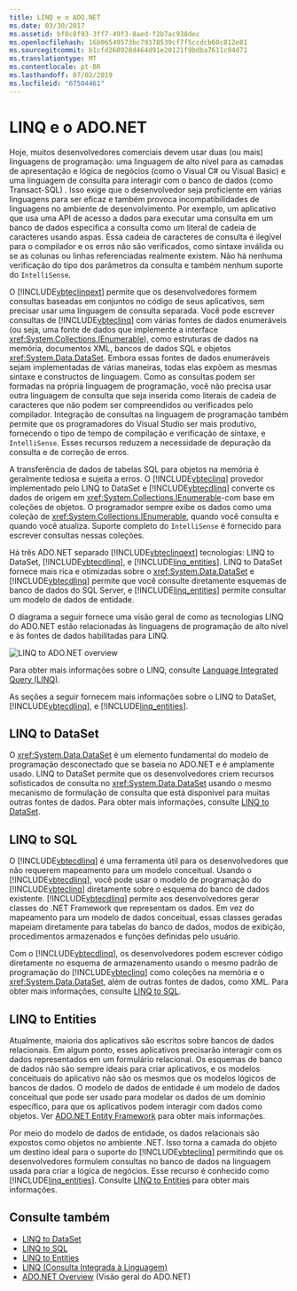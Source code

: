 ```yaml
---
title: LINQ e o ADO.NET
ms.date: 03/30/2017
ms.assetid: bf0c8f93-3ff7-49f3-8aed-f2b7ac938dec
ms.openlocfilehash: 16b06549573bc79378539cf7f5ccdcb60c812e81
ms.sourcegitcommit: b1cfd260928d464d91e20121f9bdba7611c94d71
ms.translationtype: MT
ms.contentlocale: pt-BR
ms.lasthandoff: 07/02/2019
ms.locfileid: "67504461"
---
```

# <a name="linq-and-adonet"></a>LINQ e o ADO.NET
Hoje, muitos desenvolvedores comerciais devem usar duas (ou mais) linguagens de programação: uma linguagem de alto nível para as camadas de apresentação e lógica de negócios (como o Visual C# ou Visual Basic) e uma linguagem de consulta para interagir com o banco de dados (como Transact-SQL) . Isso exige que o desenvolvedor seja proficiente em várias linguagens para ser eficaz e também provoca incompatibilidades de linguagens no ambiente de desenvolvimento. Por exemplo, um aplicativo que usa uma API de acesso a dados para executar uma consulta em um banco de dados especifica a consulta como um literal de cadeia de caracteres usando aspas. Essa cadeia de caracteres de consulta é ilegível para o compilador e os erros não são verificados, como sintaxe inválida ou se as colunas ou linhas referenciadas realmente existem. Não há nenhuma verificação do tipo dos parâmetros da consulta e também nenhum suporte do `IntelliSense`.  
  
 O [!INCLUDE[vbteclinqext](../../../../includes/vbteclinqext-md.md)] permite que os desenvolvedores formem consultas baseadas em conjuntos no código de seus aplicativos, sem precisar usar uma linguagem de consulta separada. Você pode escrever consultas de [!INCLUDE[vbteclinq](../../../../includes/vbteclinq-md.md)] com várias fontes de dados enumeráveis (ou seja, uma fonte de dados que implemente a interface <xref:System.Collections.IEnumerable>), como estruturas de dados na memória, documentos XML, bancos de dados SQL e objetos <xref:System.Data.DataSet>. Embora essas fontes de dados enumeráveis sejam implementadas de várias maneiras, todas elas expõem as mesmas sintaxe e constructos de linguagem. Como as consultas podem ser formadas na própria linguagem de programação, você não precisa usar outra linguagem de consulta que seja inserida como literais de cadeia de caracteres que não podem ser compreendidos ou verificados pelo compilador. Integração de consultas na linguagem de programação também permite que os programadores do Visual Studio ser mais produtivo, fornecendo o tipo de tempo de compilação e verificação de sintaxe, e `IntelliSense`. Esses recursos reduzem a necessidade de depuração da consulta e de correção de erros.  
  
 A transferência de dados de tabelas SQL para objetos na memória é geralmente tediosa e sujeita a erros. O [!INCLUDE[vbteclinq](../../../../includes/vbteclinq-md.md)] provedor implementado pelo LINQ to DataSet e [!INCLUDE[vbtecdlinq](../../../../includes/vbtecdlinq-md.md)] converte os dados de origem em <xref:System.Collections.IEnumerable>-com base em coleções de objetos. O programador sempre exibe os dados como uma coleção de <xref:System.Collections.IEnumerable>, quando você consulta e quando você atualiza. Suporte completo do `IntelliSense` é fornecido para escrever consultas nessas coleções.  
  
 Há três ADO.NET separado [!INCLUDE[vbteclinqext](../../../../includes/vbteclinqext-md.md)] tecnologias: LINQ to DataSet, [!INCLUDE[vbtecdlinq](../../../../includes/vbtecdlinq-md.md)], e [!INCLUDE[linq_entities](../../../../includes/linq-entities-md.md)]. LINQ to DataSet fornece mais rica e otimizadas sobre o <xref:System.Data.DataSet> e [!INCLUDE[vbtecdlinq](../../../../includes/vbtecdlinq-md.md)] permite que você consulte diretamente esquemas de banco de dados do SQL Server, e [!INCLUDE[linq_entities](../../../../includes/linq-entities-md.md)] permite consultar um modelo de dados de entidade.  
  
 O diagrama a seguir fornece uma visão geral de como as tecnologias LINQ do ADO.NET estão relacionadas às linguagens de programação de alto nível e às fontes de dados habilitadas para LINQ.  
  
 ![LINQ to ADO.NET overview](../../../../docs/framework/data/adonet/media/dpue-linqtoadonetoverview-bpuedev11.gif "DPUE_LinqToAdoNetOverview_bpuedev11")  
  
 Para obter mais informações sobre o LINQ, consulte [Language Integrated Query (LINQ)](../../../csharp/programming-guide/concepts/linq/index.md).
  
 As seções a seguir fornecem mais informações sobre o LINQ to DataSet, [!INCLUDE[vbtecdlinq](../../../../includes/vbtecdlinq-md.md)], e [!INCLUDE[linq_entities](../../../../includes/linq-entities-md.md)].  
  
## <a name="linq-to-dataset"></a>LINQ to DataSet  
 O <xref:System.Data.DataSet> é um elemento fundamental do modelo de programação desconectado que se baseia no ADO.NET e é amplamente usado. LINQ to DataSet permite que os desenvolvedores criem recursos sofisticados de consulta no <xref:System.Data.DataSet> usando o mesmo mecanismo de formulação de consulta que está disponível para muitas outras fontes de dados. Para obter mais informações, consulte [LINQ to DataSet](../../../../docs/framework/data/adonet/linq-to-dataset.md).  
  
## <a name="linq-to-sql"></a>LINQ to SQL  
 O [!INCLUDE[vbtecdlinq](../../../../includes/vbtecdlinq-md.md)] é uma ferramenta útil para os desenvolvedores que não requerem mapeamento para um modelo conceitual. Usando o [!INCLUDE[vbtecdlinq](../../../../includes/vbtecdlinq-md.md)], você pode usar o modelo de programação do [!INCLUDE[vbteclinq](../../../../includes/vbteclinq-md.md)] diretamente sobre o esquema do banco de dados existente. [!INCLUDE[vbtecdlinq](../../../../includes/vbtecdlinq-md.md)] permite aos desenvolvedores gerar classes do .NET Framework que representam os dados. Em vez do mapeamento para um modelo de dados conceitual, essas classes geradas mapeiam diretamente para tabelas do banco de dados, modos de exibição, procedimentos armazenados e funções definidas pelo usuário.  
  
 Com o [!INCLUDE[vbtecdlinq](../../../../includes/vbtecdlinq-md.md)], os desenvolvedores podem escrever código diretamente no esquema de armazenamento usando o mesmo padrão de programação do [!INCLUDE[vbteclinq](../../../../includes/vbteclinq-md.md)] como coleções na memória e o <xref:System.Data.DataSet>, além de outras fontes de dados, como XML. Para obter mais informações, consulte [LINQ to SQL](../../../../docs/framework/data/adonet/sql/linq/index.md).  
  
## <a name="linq-to-entities"></a>LINQ to Entities  
 Atualmente, maioria dos aplicativos são escritos sobre bancos de dados relacionais. Em algum ponto, esses aplicativos precisarão interagir com os dados representados em um formulário relacional. Os esquemas de banco de dados não são sempre ideais para criar aplicativos, e os modelos conceituais do aplicativo não são os mesmos que os modelos lógicos de bancos de dados. O modelo de dados de entidade é um modelo de dados conceitual que pode ser usado para modelar os dados de um domínio específico, para que os aplicativos podem interagir com dados como objetos. Ver [ADO.NET Entity Framework](../../../../docs/framework/data/adonet/ef/index.md) para obter mais informações.  
  
 Por meio do modelo de dados de entidade, os dados relacionais são expostos como objetos no ambiente .NET. Isso torna a camada do objeto um destino ideal para o suporte do [!INCLUDE[vbteclinq](../../../../includes/vbteclinq-md.md)] permitindo que os desenvolvedores formulem consultas no banco de dados na linguagem usada para criar a lógica de negócios. Esse recurso é conhecido como [!INCLUDE[linq_entities](../../../../includes/linq-entities-md.md)]. Consulte [LINQ to Entities](../../../../docs/framework/data/adonet/ef/language-reference/linq-to-entities.md) para obter mais informações.  
  
## <a name="see-also"></a>Consulte também

- [LINQ to DataSet](../../../../docs/framework/data/adonet/linq-to-dataset.md)
- [LINQ to SQL](../../../../docs/framework/data/adonet/sql/linq/index.md)
- [LINQ to Entities](../../../../docs/framework/data/adonet/ef/language-reference/linq-to-entities.md)
- [LINQ (Consulta Integrada à Linguagem)](../../../csharp/programming-guide/concepts/linq/index.md)
- [ADO.NET Overview](ado-net-overview.md) (Visão geral do ADO.NET)
